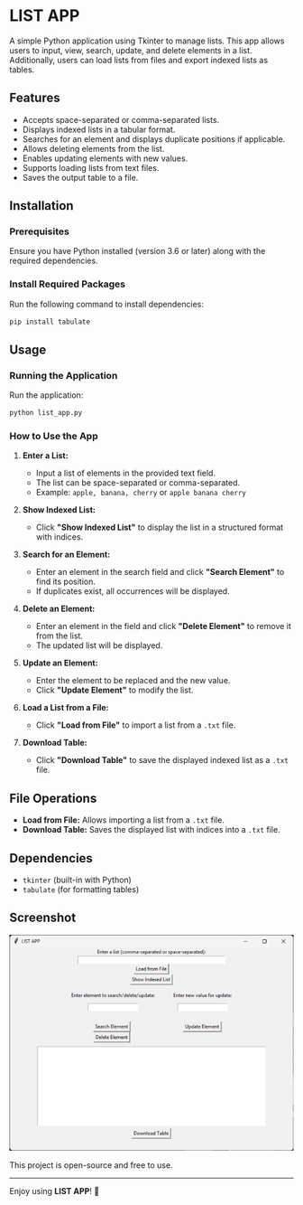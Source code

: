 # LIST APP

A simple Python application using Tkinter to manage lists. This app allows users to input, view, search, update, and delete elements in a list. Additionally, users can load lists from files and export indexed lists as tables.

## Features

- Accepts space-separated or comma-separated lists.
- Displays indexed lists in a tabular format.
- Searches for an element and displays duplicate positions if applicable.
- Allows deleting elements from the list.
- Enables updating elements with new values.
- Supports loading lists from text files.
- Saves the output table to a file.

## Installation

### Prerequisites

Ensure you have Python installed (version 3.6 or later) along with the required dependencies.

### Install Required Packages

Run the following command to install dependencies:

```bash
pip install tabulate
```

## Usage

### Running the Application
Run the application:
   ```bash
   python list_app.py
   ```

### How to Use the App

1. **Enter a List:**
   - Input a list of elements in the provided text field.
   - The list can be space-separated or comma-separated.
   - Example: `apple, banana, cherry` or `apple banana cherry`

2. **Show Indexed List:**
   - Click **"Show Indexed List"** to display the list in a structured format with indices.

3. **Search for an Element:**
   - Enter an element in the search field and click **"Search Element"** to find its position.
   - If duplicates exist, all occurrences will be displayed.

4. **Delete an Element:**
   - Enter an element in the field and click **"Delete Element"** to remove it from the list.
   - The updated list will be displayed.

5. **Update an Element:**
   - Enter the element to be replaced and the new value.
   - Click **"Update Element"** to modify the list.

6. **Load a List from a File:**
   - Click **"Load from File"** to import a list from a `.txt` file.

7. **Download Table:**
   - Click **"Download Table"** to save the displayed indexed list as a `.txt` file.

## File Operations

- **Load from File:** Allows importing a list from a `.txt` file.
- **Download Table:** Saves the displayed list with indices into a `.txt` file.

## Dependencies

- `tkinter` (built-in with Python)
- `tabulate` (for formatting tables)
## Screenshot

![List App Screenshot](images/Screenshot.png)

This project is open-source and free to use.

---

Enjoy using **LIST APP**! 🚀
